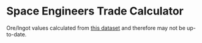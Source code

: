 # Space Engineers Trade Calculator

Ore/Ingot values calculated from [this dataset](http://www.spaceengineerswiki.com/File:Ore_Rarity_Test.xlsx) and therefore may not be up-to-date.
